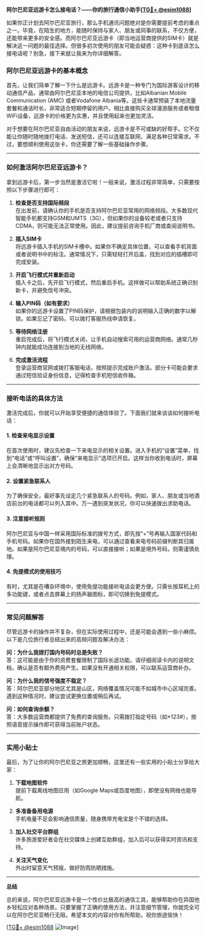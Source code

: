 **阿尔巴尼亚远游卡怎么接电话？——你的旅行通信小助手[[TG💪+ @esim1088](https://t.me/s/esim1088)]**

如果你正计划去阿尔巴尼亚旅行，那么手机通讯问题绝对是你需要提前考虑的重点之一。毕竟，在陌生的地方，能随时保持与家人、朋友或同事的联系，不仅方便，还能带来更多的安全感。而阿尔巴尼亚远游卡（即当地运营商提供的SIM卡）就是解决这一问题的最佳选择。但很多初次使用的朋友可能会疑惑：这种卡到底该怎么接电话呢？别急，接下来就让我来为你详细解答。

### 阿尔巴尼亚远游卡的基本概念

首先，让我们简单了解一下什么是远游卡。远游卡是一种专门为国际游客设计的移动通信产品，通常由阿尔巴尼亚本地的电信公司提供，比如Albanian Mobile Communication (AMC) 或者Vodafone Albania等。这些卡通常预装了本地流量套餐和通话时长，非常适合短期停留的用户。相比直接购买全球漫游服务或者租借WiFi设备，远游卡的价格更为实惠，并且使用起来也更加灵活。

对于想要在阿尔巴尼亚自由活动的朋友来说，远游卡是不可或缺的好帮手。它不仅能让你随时随地拨打电话、发送短信，还可以连接互联网，满足各种日常需求。不过，要想顺利使用这张卡，你还需要了解一些基础操作步骤。

---

### 如何激活阿尔巴尼亚远游卡？

拿到远游卡后，第一步当然是激活它啦！一般来说，激活过程非常简单，只需要按照以下步骤进行即可：

1. **检查是否支持国际频段**  
   在出发前，请确认你的手机是否支持阿尔巴尼亚常用的网络频段。大多数现代智能手机都支持GSM和UMTS（3G），但如果你的设备较老或者只支持CDMA，则可能无法正常使用。因此，建议提前咨询手机厂商或查阅说明书。

2. **插入SIM卡**  
   将远游卡插入手机的SIM卡槽中。如果你不确定具体位置，可以查看手机背面或者说明书中的标注。通常情况下，只需轻轻打开后盖，找到对应的插槽即可完成安装。

3. **开启飞行模式并重新启动**  
   插入卡之后，先开启飞行模式，然后重启手机。这样做可以帮助系统正确识别新卡，并避免信号冲突。

4. **输入PIN码（如有要求）**  
   如果你的远游卡设置了PIN码保护，请根据包装内的说明输入正确的数字以解锁。如果忘记了密码，可以拨打客服热线申请恢复。

5. **等待网络注册**  
   重启完成后，将飞行模式关闭，让手机自动搜索可用的运营商网络。通常几秒钟内就能成功连接到当地的无线网络。

6. **完成激活流程**  
   登录运营商官网或拨打客服电话，按照提示完成账户激活。部分卡可能会要求通过短信验证身份信息，记得检查手机短信收件箱。

---

### 接听电话的具体方法

激活完成后，你就可以开始享受便捷的通信体验了。下面我们就来谈谈如何接听电话：

#### 1. 检查来电显示设置
在首次使用时，建议先检查一下来电显示的相关设置。进入手机的“设置”菜单，找到“电话”或“呼叫设置”，确保“来电显示”选项已开启。这样当你收到电话时，屏幕上会清晰地显示出对方号码。

#### 2. 设置紧急联系人
为了确保安全，最好事先设定几个紧急联系人的号码。例如，家人、朋友或当地酒店前台的电话都可以列入其中。万一遇到突发状况，你可以快速拨出求助电话。

#### 3. 注意接听规则
阿尔巴尼亚与中国一样采用国际标准的拨号方式，即先按“+”号再输入国家代码和手机号码。如果你在国外接到陌生来电，可以通过查看来电号码前缀判断其归属地。如果是阿尔巴尼亚境内的号码，可以直接接听；如果是境外号码，则需谨慎处理。

#### 4. 免提模式的使用技巧
有时，尤其是在嘈杂环境中，使用免提功能接听电话会更方便。只需长按耳机上的多功能键，或者点击屏幕上的扬声器图标，即可切换到免提模式。

---

### 常见问题解答

尽管远游卡的操作并不复杂，但在实际使用过程中，还是可能会遇到一些小麻烦。以下是几位旅行者总结出来的高频问题及解决办法：

**问：为什么我拨打国内号码时总是失败？**  
答：这可能是由于你的资费套餐限制了国际长途功能。请仔细阅读卡内的说明文档，确认是否有额外费用产生。如果没有开通相关权限，可以联系运营商补办。

**问：为什么我的信号强度不稳定？**  
答：阿尔巴尼亚部分地区尤其是山区，网络覆盖情况可能不如城市中心区域完善。遇到这种情况时，建议尝试更换位置或稍后再试。

**问：如何查询余额？**  
答：大多数运营商都提供了免费的查询服务。只需拨打指定号码（如*123#），按照语音提示操作即可获得当前账户状态。

---

### 实用小贴士

最后，为了让你的阿尔巴尼亚之旅更加顺畅，这里还有一些实用的小贴士分享给大家：

1. **下载地图软件**  
   提前下载离线地图应用（如Google Maps或百度地图），即使没有网络也能导航。

2. **多准备备用电源**  
   手机电量不足会影响通信质量，随身携带充电宝是个不错的选择。

3. **加入社交平台群组**  
   许多旅游爱好者会在社交媒体上创建互助群组，加入后可以获得实时资讯和支持。

4. **关注天气变化**  
   外出时留意天气预报，做好防雨防晒措施。

---

**总结**

总的来说，阿尔巴尼亚远游卡是一个性价比极高的通信工具，能够帮助你在异国他乡轻松应对各种场景。只要掌握了正确的使用方法，并注意细节管理，你就完全可以在阿尔巴尼亚畅行无阻。希望本文的内容对你有所帮助，祝你旅途愉快！

[[TG💪+ @esim1088](https://t.me/s/esim1088) ![Image](https://i.postimg.cc/4NQfJmqS/Snipaste-2025-05-13-00-14-12.png)]
